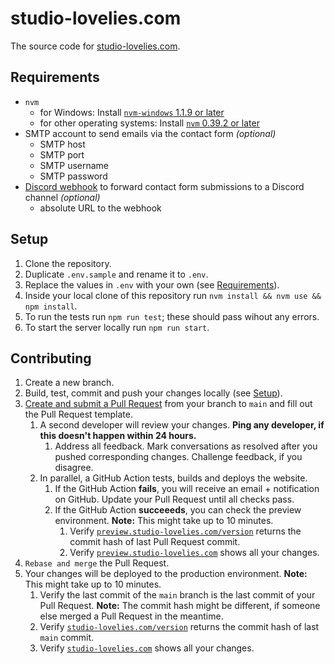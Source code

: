 # studio-lovelies.com
The source code for [studio-lovelies.com](https://studio-lovelies.com).

## Requirements
- `nvm`
    - for Windows: Install [`nvm-windows` 1.1.9 or later](https://github.com/coreybutler/nvm-windows) 
    - for other operating systems: Install [`nvm` 0.39.2 or later](https://github.com/nvm-sh/nvm#installing-and-updating)
- SMTP account to send emails via the contact form _(optional)_
    - SMTP host
    - SMTP port
    - SMTP username
    - SMTP password
- [Discord webhook](https://support.discord.com/hc/en-us/articles/228383668-Intro-to-Webhooks) to forward contact form submissions to a Discord channel _(optional)_
    - absolute URL to the webhook

## Setup
1. Clone the repository.
2. Duplicate `.env.sample` and rename it to `.env`.
3. Replace the values in `.env` with your own (see [Requirements](#requirements)).
4. Inside your local clone of this repository run `nvm install && nvm use && npm install`.
5. To run the tests run `npm run test`; these should pass wihout any errors.
6. To start the server locally run `npm run start`.

## Contributing
1. Create a new branch.
2. Build, test, commit and push your changes locally (see [Setup](#setup)).
3. [Create and submit a Pull Request](https://github.com/Studio-Lovelies/StudioLoveliesWebsite/compare) from your branch to `main` and fill out the Pull Request template.
    1. A second developer will review your changes. **Ping any developer, if this doesn't happen within 24 hours.**
        1. Address all feedback. Mark conversations as resolved after you pushed corresponding changes. Challenge feedback, if you disagree.
    2. In parallel, a GitHub Action tests, builds and deploys the website.
        1. If the GitHub Action **fails**, you will receive an email + notification on GitHub. Update your Pull Request until all checks pass.
        2. If the GitHub Action **succeeeds**, you can check the preview environment. **Note:** This might take up to 10 minutes.
            1. Verify [`preview.studio-lovelies.com/version`](https://preview.studio-lovelies.com/version) returns the commit hash of last Pull Request commit.  
            2. Verify [`preview.studio-lovelies.com`](https://preview.studio-lovelies.com) shows all your changes.
4. `Rebase and merge` the Pull Request.
5. Your changes will be deployed to the production environment. **Note:** This might take up to 10 minutes.
    1. Verify the last commit of the `main` branch is the last commit of your Pull Request. **Note:** The commit hash might be different, if someone else merged a Pull Request in the meantime.
    2. Verify [`studio-lovelies.com/version`](https://studio-lovelies.com/version) returns the commit hash of last `main` commit.
    2. Verify [`studio-lovelies.com`](https://studio-lovelies.com) shows all your changes.